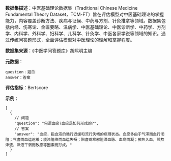 **数据集描述**：中医基础理论数据集（Traditional Chinese Medicine Fundamental Theory Dataset，TCM-FT）旨在评估模型对中医基础理论的掌握能力，内容覆盖诊断方法、疾病与证候、中药与方剂、针灸推拿等领域。数据集包括内经、伤寒论、金匮要略、温病学、中医基础理论、中医诊断学、中药学、方剂学、内科学、外科学、妇科学、儿科学、针灸学、中医各家学说等领域的知识。通过传统问答题形式，全面评估模型对中医理论的理解和掌握程度。

**数据集来源**：《中医学问答题库》胡熙明主编

**元数据**：

```
question：题目
answer：答案
```

**评估指标**：Bertscore

**示例**：

```
[
  {
    // 问题
    "question": "何谓血瘀?血瘀是如何形成的?",
    // 答案
    "answer": "血瘀，指血液的循行迟缓和流行失畅的病理状态。血瘀多由于气滞而血行闭阻；气虚而血运迟缓；痰浊阻络而血运失畅；阳虚或寒邪阻滞血脉、血寒而凝；邪热入血，煎熬津液，津液干涸而致瘀等因素而形成。"
  }
]
```


